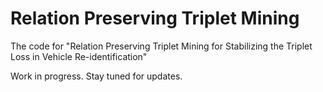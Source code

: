 # Relation Preserving Triplet Mining
  
The code for "Relation Preserving Triplet Mining for Stabilizing the Triplet Loss in Vehicle Re-identification"


Work in progress. Stay tuned for updates.
